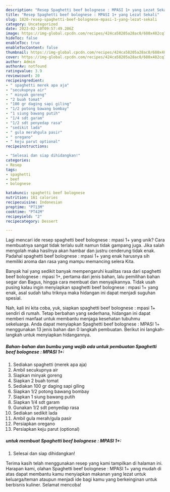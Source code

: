 ```yaml
---
description: "Resep Spaghetti beef bolognese : MPASI 1+ yang Lezat Sekali"
title: "Resep Spaghetti beef bolognese : MPASI 1+ yang Lezat Sekali"
slug: 1820-resep-spaghetti-beef-bolognese-mpasi-1-yang-lezat-sekali
category: Uncategorized
date: 2023-02-10T09:57:49.206Z
image: https://img-global.cpcdn.com/recipes/424ca58205a28ac0/680x482cq70/spaghetti-beef-bolognese-mpasi-1-foto-resep-utama.jpg
hideToc: false
enableToc: true
enableTocContent: false
thumbnail: https://img-global.cpcdn.com/recipes/424ca58205a28ac0/680x482cq70/spaghetti-beef-bolognese-mpasi-1-foto-resep-utama.jpg
cover: https://img-global.cpcdn.com/recipes/424ca58205a28ac0/680x482cq70/spaghetti-beef-bolognese-mpasi-1-foto-resep-utama.jpg
author: Admin
authorAv: notfound
ratingvalue: 3.9
reviewcount: 20
recipeingredient:
- " spaghetti merek apa aja"
- "secukupnya air"
- " minyak goreng"
- "2 buah tomat"
- "100 gr daging sapi giling"
- "1/2 potong bawang bombay"
- "1 siung bawang putih"
- "1/4 sdt garam"
- "1/2 sdt penyedap rasa"
- "sedikit lada"
- " gula merahgula pasir"
- " oregano"
- " keju parut optional"
recipeinstructions:

- "Selesai dan siap dihidangkan!"
categories:
- Resep
tags:
- spaghetti
- beef
- bolognese

katakunci: spaghetti beef bolognese 
nutrition: 161 calories
recipecuisine: Indonesian
preptime: "PT13M"
cooktime: "PT42M"
recipeyield: "2"
recipecategory: Dessert

---
```





Lagi mencari ide resep spaghetti beef bolognese : mpasi 1+ yang unik? Cara membuatnya sangat tidak terlalu sulit namun tidak gampang juga. Jika salah mengolah maka hasilnya akan hambar dan justru cenderung tidak enak. Padahal spaghetti beef bolognese : mpasi 1+ yang enak harusnya sih memiliki aroma dan rasa yang mampu memancing selera Kita.





Banyak hal yang sedikit banyak mempengaruhi kualitas rasa dari spaghetti beef bolognese : mpasi 1+, pertama dari jenis bahan, lalu pemilihan bahan segar dan Bagus, hingga cara membuat dan menyajikannya. Tidak usah pusing kalau ingin menyiapkan spaghetti beef bolognese : mpasi 1+ yang enak,      asal sudah tahu triknya maka hidangan ini dapat menjadi suguhan spesial.





















Nah, kali ini kita coba, yuk, siapkan spaghetti beef bolognese : mpasi 1+ sendiri di rumah. Tetap berbahan yang sederhana, hidangan ini dapat memberi manfaat untuk membantu menjaga kesehatan tubuhmu sekeluarga. Anda dapat menyiapkan Spaghetti beef bolognese : MPASI 1+ menggunakan 13 jenis bahan dan 0 langkah pembuatan. Berikut ini langkah-langkah untuk menyiapkan hidangannya.

<!--inarticleads1-->

##### Bahan-bahan dan bumbu yang wajib ada untuk pembuatan Spaghetti beef bolognese : MPASI 1+:

1. Sediakan  spaghetti (merek apa aja)
1. Ambil secukupnya air
1. Siapkan  minyak goreng
1. Siapkan 2 buah tomat
1. Sediakan 100 gr daging sapi giling
1. Siapkan 1/2 potong bawang bombay
1. Siapkan 1 siung bawang putih
1. Siapkan 1/4 sdt garam
1. Gunakan 1/2 sdt penyedap rasa
1. Sediakan sedikit lada
1. Ambil  gula merah/gula pasir
1. Persiapkan  oregano
1. Persiapkan  keju parut (optional)




<!--inarticleads2-->

#####  untuk membuat Spaghetti beef bolognese : MPASI 1+:


1. Selesai dan siap dihidangkan!



Terima kasih telah menggunakan resep yang kami tampilkan di halaman ini. Harapan kami, olahan Spaghetti beef bolognese : MPASI 1+ yang mudah di atas dapat membantu kamu menyiapkan makanan yang lezat untuk keluarga/teman ataupun menjadi ide bagi kamu yang berkeinginan untuk berbisnis kuliner. Selamat mencoba!
